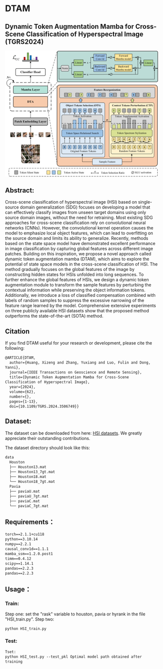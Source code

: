 # DTAM
## Dynamic Token Augmentation Mamba for Cross-Scene Classification of Hyperspectral Image (TGRS2024)
![DTAM](image/DTAM.jpg)


## Abstract:
Cross-scene classification of hyperspectral image (HSI) based on single-source domain generalization (SDG) focuses on developing a model that can effectively classify images from unseen target domains using only source domain images, without the need for retraining. Most existing SDG approaches for cross-scene classification rely on convolutional neural networks (CNNs). However, the convolutional kernel operation causes the model to emphasize local object features, which can lead to overfitting on the source domain and limits its ability to generalize. Recently, methods based on the state space model have demonstrated excellent performance in image classification by capturing global features across different image patches. Building on this inspiration, we propose a novel approach called dynamic token augmentation mamba (DTAM), which aims to explore the potential of state space models in the cross-scene classification of HSI. The method gradually focuses on the global features of the image by constructing hidden states for HSIs unfolded into long sequences. To further enhance the global features of HSIs, we design a dynamic token augmentation module to transform the sample features by perturbing the contextual information while preserving the object information tokens. Additionally, we introduce a loss of classified compensation combined with labels of random samples to suppress the excessive narrowing of the feature range learned by the model. Comprehensive extensive experiments on three publicly available HSI datasets show that the proposed method outperforms the state-of-the-art (SOTA) method.

## Citation

If you find DTAM useful for your research or development, please cite the following:

```
@ARTICLE{DTAM,
  author={Huang, Xizeng and Zhang, Yuxiang and Luo, Fulin and Dong, Yanni},
  journal={IEEE Transactions on Geoscience and Remote Sensing}, 
  title={Dynamic Token Augmentation Mamba for Cross-Scene Classification of Hyperspectral Image}, 
  year={2024},
  volume={62},
  number={},
  pages={1-13},
  doi={10.1109/TGRS.2024.3506749}}
```

## Dataset:
The dataset can be downloaded from here: [HSI datasets](https://github.com/YuxiangZhang-BIT/Data-CSHSI). We greatly appreciate their outstanding contributions.

The dataset directory should look like this:
```
data
  Houston
  ├── Houston13.mat
  ├── Houston13_7gt.mat
  ├── Houston18.mat
  └── Houston18_7gt.mat
  Pavia
  ├── paviaU.mat
  ├── paviaU_7gt.mat
  ├── paviaC.mat
  └── paviaC_7gt.mat

```

## Requirements：
```
torch==2.1.1+cu118
python==3.10.14
numpy==2.2.1
causal_conv1d==1.1.1
mamba_ssm==1.2.0.post1
timm==0.4.12
scipy==1.14.1
pandas==2.2.3
pandas==2.2.3
```

## Usage：

### Train:
Step one: set the "rask" variable to houston, pavia or hyrank in the file "HSI_train.py".
Step two:
```
python HSI_train.py
```
### Test:
```
Tset:
python HSI_test.py --test_pkl Optimal model path obtained after training
```


